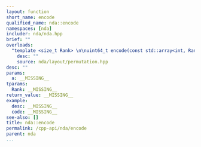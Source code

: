 ```yaml
---
layout: function
short_name: encode
qualified_name: nda::encode
namespaces: [nda]
includer: nda/nda.hpp
brief: ""
overloads:
  "template <size_t Rank> \n\nuint64_t encode(const std::array<int, Rank> & a)":
    desc: ""
    source: nda/layout/permutation.hpp
desc: ""
params:
  a: __MISSING__
tparams:
  Rank: __MISSING__
return_value: __MISSING__
example:
  desc: __MISSING__
  code: __MISSING__
see-also: []
title: nda::encode
permalink: /cpp-api/nda/encode
parent: nda
...
```


